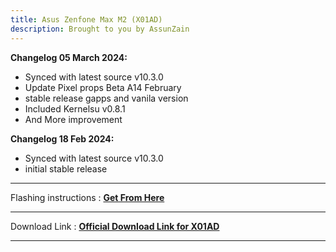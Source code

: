 ```yaml
---
title: Asus Zenfone Max M2 (X01AD)
description: Brought to you by AssunZain
---
```


<b>Changelog 05 March 2024:</b>
- Synced with latest source v10.3.0
- Update Pixel props Beta A14 February
- stable release gapps and vanila version
- Included Kernelsu v0.8.1
- And More improvement

<b>Changelog 18 Feb 2024:</b>
- Synced with latest source v10.3.0
- initial stable release

----
Flashing instructions : [**Get From Here**](x01ad_inst.md)

----
Download Link : [**Official Download Link for X01AD**](https://sourceforge.net/projects/projectmatrixx/files/Android-14/X01AD/)

----
